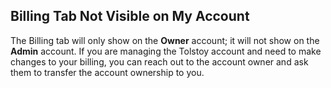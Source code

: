 ## Billing Tab Not Visible on My Account

The Billing tab will only show on the **Owner** account; it will not show on the **Admin** account. If you are managing the Tolstoy account and need to make changes to your billing, you can reach out to the account owner and ask them to transfer the account ownership to you.